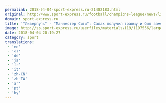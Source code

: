```yaml
---
permalink: 2018-04-04-sport-express.ru-21482183.html
original: http://www.sport-express.ru/football/champions-league/news/liverpul-manchester-siti-salah-poluchil-travmu-i-byl-zamenen-1392463/
domain: sport-express.ru
title: '"Ливерпуль" - "Манчестер Сити": Салах получил травму и был заменен'
image: http://ss.sport-express.ru/userfiles/materials/119/1197556/large.jpg
date: 2018-04-04 20:19:27
category: sport
translations: 
 - 'en'
 - 'es'
 - 'de'
 - 'ja'
 - 'fr'
 - 'it'
 - 'zh-CN'
 - 'zh-TW'
 - 'ar'
 - 'pt'
 - 'hy'
---
```


